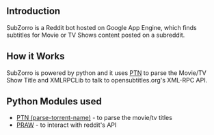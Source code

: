 ## Introduction

SubZorro is a Reddit bot hosted on Google App Engine, which finds subtitles for Movie or TV Shows content posted on a subreddit.


## How it Works

SubZorro is powered by python and it uses [PTN](https://github.com/divijbindlish/parse-torrent-name) to parse the Movie/TV Show Title and XMLRPCLib to talk to opensubtitles.org's XML-RPC API.


## Python Modules used

- [PTN (parse-torrent-name)](https://github.com/divijbindlish/parse-torrent-name) - to parse the movie/tv titles
- [PRAW](https://praw.readthedocs.io/) - to interact with reddit's API

 
